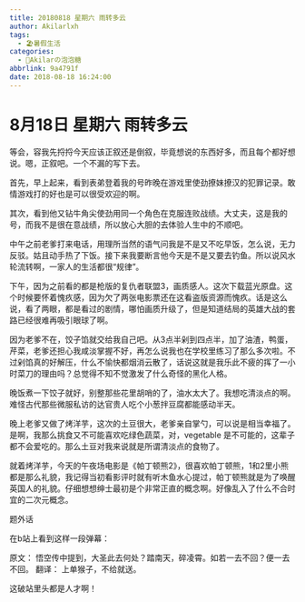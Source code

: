 ```yaml
---
title: 20180818 星期六 雨转多云
author: Akilarlxh
tags:
  - 🏖️暑假生活
categories:
  - 🍬Akilarの泡泡糖
abbrlink: 9a4791f
date: 2018-08-18 16:24:00
---
```

# 8月18日 星期六 雨转多云

等会，容我先捋捋今天应该正叙还是倒叙，毕竟想说的东西好多，而且每个都好想说。嗯，正叙吧。一个不漏的写下去。

首先，早上起来，看到表弟登着我的号昨晚在游戏里使劲撩妹撩汉的犯罪记录。敢情游戏打的好也是可以很受欢迎的啊。

其次，看到他又钻牛角尖使劲用同一个角色在克服连败战绩。大丈夫，这是我的号，而我不是很在意战绩，所以放心大胆的去体验人生中的不顺吧。

中午之前老爹打来电话，用理所当然的语气问我是不是又不吃早饭，怎么说，无力反驳。姑且动手热了下饭。接下来我要断言他今天是不是又要去钓鱼。所以说风水轮流转啊，一家人的生活都很“规律”。

下午，因为之前看的都是枪版的复仇者联盟3，画质感人。这次下载蓝光原盘。这个时候要怀着愧疚感，因为欠了两张电影票还在这看盗版资源而愧疚。话是这么说，看了两眼，都是看过的剧情，哪怕画质升级了，但是知道结局的英雄大战的套路已经很难再吸引眼球了啊。

因为老爹不在，饺子馅就交给我自己吧。从3点半剁到四点半，加了油渣，鸭蛋，芹菜，老爹还担心我咸淡掌握不好，再怎么说我也在学校里练习了那么多次啦。不过剁馅真的好解压，什么不愉快都烟消云散了，话说这就是我乐此不疲的挥了一小时菜刀的理由吗？总觉得不知不觉激发了什么奇怪的黑化人格。

晚饭煮一下饺子就好，别整那些花里胡哨的了，油水太大了。我想吃清淡点的啊。难怪古代那些微服私访的达官贵人吃个小葱拌豆腐都能感动半天。

晚上老爹又做了烤洋芋，这次的土豆很大，老爹亲自掌勺，可以说是相当幸福了。是啊，我那么挑食又不可能喜欢吃绿色蔬菜，对，vegetable 是不可能的，这辈子都不会爱吃的。那么土豆对我来说就是所谓清淡点的食物了。

就着烤洋芋，今天的午夜场电影是《帕丁顿熊2》，很喜欢帕丁顿熊，1和2里小熊都是那么礼貌，我记得当初看影评时就有听木鱼水心提过，帕丁顿熊就是为了唤醒英国人的礼貌。仔细想想绅士最初是个非常正直的概念啊。好像乱入了什么不合时宜的二次元概念。

题外话

在b站上看到这样一段弹幕：

原文：
悟空传中提到，大圣此去何处？踏南天，碎凌霄。如若一去不回？便一去不回。
翻译：
上单猴子，不给就送。

这破站里头都是人才啊！





